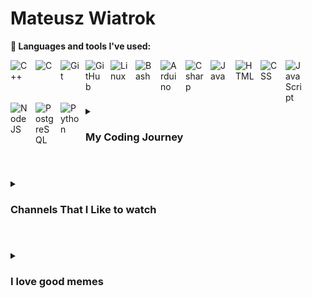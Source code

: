 <!--
**Matheovi/Matheovi** is a ✨ _special_ ✨ repository because its `README.md` (this file) appears on your GitHub profile.

Here are some ideas to get you started:

- 🔭 I’m currently working on ...
- 🌱 I’m currently learning ...
- 👯 I’m looking to collaborate on ...
- 🤔 I’m looking for help with ...
- 💬 Ask me about ...
- 📫 How to reach me: ...
- 😄 Pronouns: ...
- ⚡ Fun fact: ...
-->
# Mateusz Wiatrok




**🧰 Languages and tools I've used:**

<div>
<img align="left" alt="C++" width="30px" style="padding-right:10px;" src="https://cdn.jsdelivr.net/gh/devicons/devicon/icons/cplusplus/cplusplus-original.svg" />


<img align="left" alt="C" width="30px" style="padding-right:10px;" src="https://cdn.jsdelivr.net/gh/devicons/devicon/icons/c/c-original.svg"/>


<img align="left" alt="Git" width="30px" style="padding-right:10px;" src="https://cdn.jsdelivr.net/gh/devicons/devicon/icons/git/git-original.svg" />


<img align="left" alt="GitHub" width="30px" style="padding-right:10px;" src="https://cdn.jsdelivr.net/gh/devicons/devicon/icons/github/github-original.svg" />


<img align="left" alt="Linux" width="30px" style="padding-right:10px;" src="https://cdn.jsdelivr.net/gh/devicons/devicon/icons/linux/linux-original.svg" />


<img align="left" alt="Bash" width="30px" style="padding-right:10px;" src="https://cdn.jsdelivr.net/gh/devicons/devicon/icons/bash/bash-original.svg" />

 <img align="left" alt="Arduino" width="30px" style="padding-right:10px;" 
 src="https://cdn.jsdelivr.net/gh/devicons/devicon/icons/arduino/arduino-original.svg" />
          
<img align="left" alt="Csharp" width="30px" style="padding-right:10px;" src="https://cdn.jsdelivr.net/gh/devicons/devicon/icons/csharp/csharp-original.svg" />
          

<img align="left" alt="Java" width="30px" style="padding-right:10px;" src="https://cdn.jsdelivr.net/gh/devicons/devicon/icons/java/java-original.svg"/>

<img align="left" alt="HTML" width="30px" style="padding-right:10px;" src="https://cdn.jsdelivr.net/gh/devicons/devicon/icons/html5/html5-plain.svg" />
<img align="left" alt="CSS" width="30px" style="padding-right:10px;" src="https://cdn.jsdelivr.net/gh/devicons/devicon/icons/css3/css3-plain.svg" />

<img align="left" alt="JavaScript" width="30px" style="padding-right:10px;" src="https://cdn.jsdelivr.net/gh/devicons/devicon/icons/javascript/javascript-plain.svg" />

<img align="left" alt="NodeJS" width="30px" style="padding-right:10px;" src="https://cdn.jsdelivr.net/gh/devicons/devicon/icons/nodejs/nodejs-original.svg" />


<img align="left" alt="PostgreSQL" width="30px" style="padding-right:10px;" src="https://cdn.jsdelivr.net/gh/devicons/devicon/icons/postgresql/postgresql-original.svg" />
          

<img align="left" alt="Python" width="30px" style="padding-right:10px;" src="https://cdn.jsdelivr.net/gh/devicons/devicon/icons/python/python-plain.svg" />

</div>

<br />
<br />

#

<details>
<summary><h3>My Coding Journey</h3></summary>
   I started my coding journey as a curious teenager, that wanted to do "magic" with computers. I've started learning c++ at that time, and was playing with all kinds of computers hacking related stuff: game hacks and exploits, game bugs, cheat engine, code disassembly but without success due to huge amount of knowledge needed to understand it fully. Then I've become a computer science student. During that time I've licked many technologies, and understood basics of computer science. During that time I was doing many computer programs and projects required for passing the subjects. I was doing hobby weekend projects too when I had a time. These included Arduino devices, Python flashcards game, flashcards nodejs website, minecraft mod, coding challanges, udemy courses. I love tinkering with Linux operation systems and learning about how to use command line efficiently in daily tasks. I prefer low level programming languages, because of huge degree of freedom these languages offer. I'm also interested in cybersecurity, and how hackers can attack a device or a system, After graduation, I've started to think about possible career paths for me...

</details>

#
<details>
<summary><h3>Channels That I Like to watch</h3></summary>

* https://www.youtube.com/c/TsodingDaily - Good C, C++, Rust programmer
* https://www.youtube.com/c/beneater - Low level stuff, bits and bytes, building computers on breadboards
* https://www.youtube.com/@javidx9 - C++ programming
* https://www.youtube.com/@greatscottlab - Analog & Digital Electronics projects


</details>

#

<details>
<summary><h3> I love good memes </h3></summary>
<img src="contributions.jpg"  width="500">
</details>
